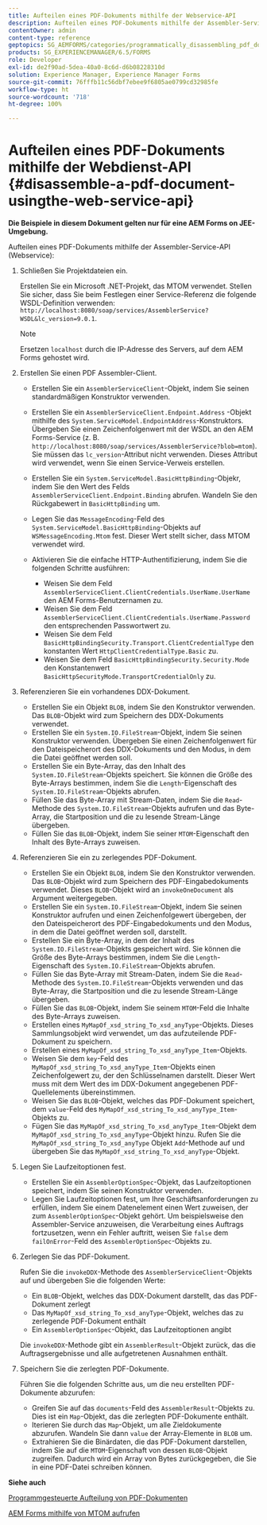 ```yaml
---
title: Aufteilen eines PDF-Dokuments mithilfe der Webservice-API
description: Aufteilen eines PDF-Dokuments mithilfe der Assembler-Service-API
contentOwner: admin
content-type: reference
geptopics: SG_AEMFORMS/categories/programmatically_disassembling_pdf_documents
products: SG_EXPERIENCEMANAGER/6.5/FORMS
role: Developer
exl-id: de2f90ad-5dea-40a0-8c6d-d6b08228310d
solution: Experience Manager, Experience Manager Forms
source-git-commit: 76fffb11c56dbf7ebee9f6805ae0799cd32985fe
workflow-type: ht
source-wordcount: '718'
ht-degree: 100%

---
```


# Aufteilen eines PDF-Dokuments mithilfe der Webdienst-API {#disassemble-a-pdf-document-usingthe-web-service-api}

**Die Beispiele in diesem Dokument gelten nur für eine AEM Forms on JEE-Umgebung.**

Aufteilen eines PDF-Dokuments mithilfe der Assembler-Service-API (Webservice):

1. Schließen Sie Projektdateien ein.

   Erstellen Sie ein Microsoft .NET-Projekt, das MTOM verwendet. Stellen Sie sicher, dass Sie beim Festlegen einer Service-Referenz die folgende WSDL-Definition verwenden: `http://localhost:8080/soap/services/AssemblerService?WSDL&lc_version=9.0.1`.

   >[!NOTE]
   >
   >Ersetzen `localhost` durch die IP-Adresse des Servers, auf dem AEM Forms gehostet wird.

1. Erstellen Sie einen PDF Assembler-Client.

   * Erstellen Sie ein `AssemblerServiceClient`-Objekt, indem Sie seinen standardmäßigen Konstruktor verwenden.
   * Erstellen Sie ein `AssemblerServiceClient.Endpoint.Address` -Objekt mithilfe des `System.ServiceModel.EndpointAddress`-Konstruktors. Übergeben Sie einen Zeichenfolgenwert mit der WSDL an den AEM Forms-Service (z. B. `http://localhost:8080/soap/services/AssemblerService?blob=mtom`). Sie müssen das `lc_version`-Attribut nicht verwenden. Dieses Attribut wird verwendet, wenn Sie einen Service-Verweis erstellen.
   * Erstellen Sie ein `System.ServiceModel.BasicHttpBinding`-Objekr, indem Sie den Wert des Felds `AssemblerServiceClient.Endpoint.Binding` abrufen. Wandeln Sie den Rückgabewert in `BasicHttpBinding` um.
   * Legen Sie das `MessageEncoding`-Feld des `System.ServiceModel.BasicHttpBinding`-Objekts auf `WSMessageEncoding.Mtom` fest. Dieser Wert stellt sicher, dass MTOM verwendet wird.
   * Aktivieren Sie die einfache HTTP-Authentifizierung, indem Sie die folgenden Schritte ausführen:

      * Weisen Sie dem Feld `AssemblerServiceClient.ClientCredentials.UserName.UserName` den AEM Forms-Benutzernamen zu.
      * Weisen Sie dem Feld `AssemblerServiceClient.ClientCredentials.UserName.Password` den entsprechenden Passwortwert zu.
      * Weisen Sie dem Feld `BasicHttpBindingSecurity.Transport.ClientCredentialType` den konstanten Wert `HttpClientCredentialType.Basic` zu.
      * Weisen Sie dem Feld `BasicHttpBindingSecurity.Security.Mode` den Konstantenwert `BasicHttpSecurityMode.TransportCredentialOnly` zu.

1. Referenzieren Sie ein vorhandenes DDX-Dokument.

   * Erstellen Sie ein Objekt `BLOB`, indem Sie den Konstruktor verwenden. Das `BLOB`-Objekt wird zum Speichern des DDX-Dokuments verwendet.
   * Erstellen Sie ein `System.IO.FileStream`-Objekt, indem Sie seinen Konstruktor verwenden. Übergeben Sie einen Zeichenfolgenwert für den Dateispeicherort des DDX-Dokuments und den Modus, in dem die Datei geöffnet werden soll.
   * Erstellen Sie ein Byte-Array, das den Inhalt des `System.IO.FileStream`-Objekts speichert. Sie können die Größe des Byte-Arrays bestimmen, indem Sie die `Length`-Eigenschaft des `System.IO.FileStream`-Objekts abrufen.
   * Füllen Sie das Byte-Array mit Stream-Daten, indem Sie die `Read`-Methode des `System.IO.FileStream`-Objekts aufrufen und das Byte-Array, die Startposition und die zu lesende Stream-Länge übergeben.
   * Füllen Sie das `BLOB`-Objekt, indem Sie seiner `MTOM`-Eigenschaft den Inhalt des Byte-Arrays zuweisen.

1. Referenzieren Sie ein zu zerlegendes PDF-Dokument.

   * Erstellen Sie ein Objekt `BLOB`, indem Sie den Konstruktor verwenden. Das `BLOB`-Objekt wird zum Speichern des PDF-Eingabedokuments verwendet. Dieses `BLOB`-Objekt wird an `invokeOneDocument` als Argument weitergegeben.
   * Erstellen Sie ein `System.IO.FileStream`-Objekt, indem Sie seinen Konstruktor aufrufen und einen Zeichenfolgewert übergeben, der den Dateispeicherort des PDF-Eingabedokuments und den Modus, in dem die Datei geöffnet werden soll, darstellt.
   * Erstellen Sie ein Byte-Array, in dem der Inhalt des `System.IO.FileStream`-Objekts gespeichert wird. Sie können die Größe des Byte-Arrays bestimmen, indem Sie die `Length`-Eigenschaft des `System.IO.FileStream`-Objekts abrufen.
   * Füllen Sie das Byte-Array mit Stream-Daten, indem Sie die `Read`-Methode des `System.IO.FileStream`-Objekts verwenden und das Byte-Array, die Startposition und die zu lesende Stream-Länge übergeben.
   * Füllen Sie das `BLOB`-Objekt, indem Sie seinem `MTOM`-Feld die Inhalte des Byte-Arrays zuweisen.
   * Erstellen eines `MyMapOf_xsd_string_To_xsd_anyType`-Objekts. Dieses Sammlungsobjekt wird verwendet, um das aufzuteilende PDF-Dokument zu speichern.
   * Erstellen eines `MyMapOf_xsd_string_To_xsd_anyType_Item`-Objekts.
   * Weisen Sie dem `key`-Feld des `MyMapOf_xsd_string_To_xsd_anyType_Item`-Objekts einen Zeichenfolgewert zu, der den Schlüsselnamen darstellt. Dieser Wert muss mit dem Wert des im DDX-Dokument angegebenen PDF-Quellelements übereinstimmen.
   * Weisen Sie das `BLOB`-Objekt, welches das PDF-Dokument speichert, dem `value`-Feld des `MyMapOf_xsd_string_To_xsd_anyType_Item`-Objekts zu.
   * Fügen Sie das `MyMapOf_xsd_string_To_xsd_anyType_Item`-Objekt dem `MyMapOf_xsd_string_To_xsd_anyType`-Objekt hinzu. Rufen Sie die `MyMapOf_xsd_string_To_xsd_anyType` Objekt `Add`-Methode auf und übergeben Sie das `MyMapOf_xsd_string_To_xsd_anyType`-Objekt.

1. Legen Sie Laufzeitoptionen fest.

   * Erstellen Sie ein `AssemblerOptionSpec`-Objekt, das Laufzeitoptionen speichert, indem Sie seinen Konstruktor verwenden.
   * Legen Sie Laufzeitoptionen fest, um Ihre Geschäftsanforderungen zu erfüllen, indem Sie einem Datenelement einen Wert zuweisen, der zum `AssemblerOptionSpec`-Objekt gehört. Um beispielsweise den Assembler-Service anzuweisen, die Verarbeitung eines Auftrags fortzusetzen, wenn ein Fehler auftritt, weisen Sie `false` dem `failOnError`-Feld des `AssemblerOptionSpec`-Objekts zu. 

1. Zerlegen Sie das PDF-Dokument.

   Rufen Sie die `invokeDDX`-Methode des `AssemblerServiceClient`-Objekts auf und übergeben Sie die folgenden Werte:

   * Ein `BLOB`-Objekt, welches das DDX-Dokument darstellt, das das PDF-Dokument zerlegt
   * Das `MyMapOf_xsd_string_To_xsd_anyType`-Objekt, welches das zu zerlegende PDF-Dokument enthält
   * Ein `AssemblerOptionSpec`-Objekt, das Laufzeitoptionen angibt

   Die `invokeDDX`-Methode gibt ein `AssemblerResult`-Objekt zurück, das die Auftragsergebnisse und alle aufgetretenen Ausnahmen enthält.

1. Speichern Sie die zerlegten PDF-Dokumente.

   Führen Sie die folgenden Schritte aus, um die neu erstellten PDF-Dokumente abzurufen:

   * Greifen Sie auf das `documents`-Feld des `AssemblerResult`-Objekts zu. Dies ist ein `Map`-Objekt, das die zerlegten PDF-Dokumente enthält.
   * Iterieren Sie durch das `Map`-Objekt, um alle Zieldokumente abzurufen. Wandeln Sie dann `value` der Array-Elemente in `BLOB` um.
   * Extrahieren Sie die Binärdaten, die das PDF-Dokument darstellen, indem Sie auf die `MTOM`-Eigenschaft von dessen `BLOB`-Objekt zugreifen. Dadurch wird ein Array von Bytes zurückgegeben, die Sie in eine PDF-Datei schreiben können.

**Siehe auch**

[Programmgesteuerte Aufteilung von PDF-Dokumenten](/help/forms/developing/programmatically-disassembling-pdf-documents.md#programmatically-disassembling-pdf-documents)

[AEM Forms mithilfe von MTOM aufrufen](/help/forms/developing/invoking-aem-forms-using-web.md#invoking-aem-forms-using-mtom)
